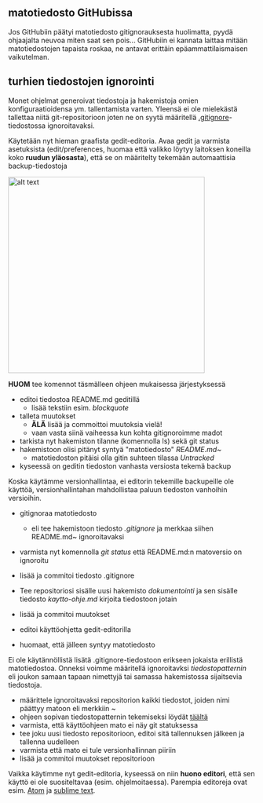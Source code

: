 ## matotiedosto GitHubissa

Jos GitHubiin päätyi matotiedosto gitignorauksesta huolimatta, pyydä ohjaajalta neuvoa miten saat sen pois... GitHubiin ei kannata laittaa mitään matotiedostojen tapaista roskaa, ne antavat erittäin epäammattilaismaisen vaikutelman.


## turhien tiedostojen ignorointi

Monet ohjelmat generoivat tiedostoja ja hakemistoja omien konfiguraatioidensa ym. tallentamista varten. Yleensä ei ole mielekästä tallettaa niitä git-repositorioon joten ne on syytä määritellä [.gitignore](https://github.com/mluukkai/OTM2016/wiki/Viikon-3-paikanpaalla-tehtavat#gitignore)-tiedostossa ignoroitavaksi.

Käytetään nyt hieman graafista gedit-editoria. Avaa gedit ja varmista asetuksista (edit/preferences, huomaa että valikko löytyy laitoksen koneilla koko **ruudun yläosasta**), että se on määritelty tekemään automaattisia backup-tiedostoja

<img src="https://github.com/mluukkai/otm2016/raw/master/img/lh5-1.png" alt="alt text" width="400">

**HUOM** tee komennot täsmälleen ohjeen mukaisessa järjestyksessä

* editoi tiedostoa README.md geditillä
  * lisää tekstiin esim. _blockquote_
* talleta muutokset
  * **ÄLÄ** lisää ja commoittoi muutoksia vielä!
  * vaan vasta siinä vaiheessa kun kohta gitignoroimme madot
* tarkista nyt hakemiston tilanne (komennolla ls) sekä git status
* hakemistoon olisi pitänyt syntyä "matotiedosto" _README.md~_ 
  * matotiedoston pitäisi olla gitin suhteen tilassa _Untracked_
* kyseessä on geditin tiedoston vanhasta versiosta tekemä backup

Koska käytämme versionhallintaa, ei editorin tekemille backupeille ole käyttöä, versionhallintahan mahdollistaa paluun tiedoston vanhoihin versioihin.

* gitignoraa matotiedosto
  * eli tee hakemistoon tiedosto _.gitignore_ ja merkkaa siihen README.md~ ignoroitavaksi
* varmista nyt komennolla _git status_ että README.md:n matoversio on ignoroitu
* lisää ja commitoi tiedosto .gitignore

* Tee repositoriosi sisälle uusi hakemisto _dokumentointi_ ja sen sisälle tiedosto _kaytto-ohje.md_ kirjoita tiedostoon jotain
* lisää ja commitoi muutokset
* editoi käyttöohjetta gedit-editorilla
* huomaat, että jälleen syntyy matotiedosto

Ei ole käytännöllistä lisätä .gitignore-tiedostoon erikseen jokaista erillistä matotiedostoa. Onneksi voimme määritellä ignoroitavksi _tiedostopatternin_ eli joukon samaan tapaan nimettyjä tai samassa hakemistossa sijaitsevia tiedostoja.
* määrittele ignoroitavaksi repositorion kaikki tiedostot, joiden nimi päättyy matoon eli merkkiin ~
* ohjeen sopivan tiedostopatternin tekemiseksi löydät [täältä](https://www.atlassian.com/git/tutorials/gitignore/#git-ignore-patterns)
* varmista, että käyttöohjeen mato ei näy git statuksessa
* tee joku uusi tiedosto repositorioon, editoi sitä tallennuksen jälkeen ja tallenna uudelleen 
* varmista että mato ei tule versionhallinnan piiriin
* lisää ja commitoi muutokset repositorioon

Vaikka käytimme nyt gedit-editoria, kyseessä on niin **huono editori**, että sen käyttö ei ole suositeltavaa (esim. ohjelmoitaessa). Parempia editoreja ovat esim. [Atom](https://atom.io) ja [sublime text](https://www.sublimetext.com).
